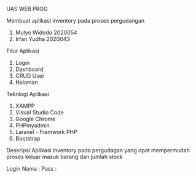 UAS WEB PROG 

Membuat aplikasi inventory pada proses pergudangan 

1. Mulyo Widodo 2020054
2. Irfan Yudha 2020043


Fitur Aplikasi 

1. Login 
2. Dashboard
3. CRUD User 
4. Halaman 


Teknlogi Aplikasi 
 
1. XAMPP
2. Visual Studio Code 
3. Google Chrome 
4. PHPmyadmin 
5. Laravel - Framwork PHP 
6. Bootstrap 


Deskripsi Aplikasi inventory pada pergudagan yang dpat mempermudah proses keluar masuk barang dan jumlah stock 

Login 
Nama : 
Pass :
